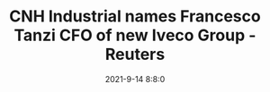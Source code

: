 ---
"title": "CNH Industrial names Francesco Tanzi CFO of new Iveco Group - Reuters"
"date": "2021-9-14 8:8:0"
"feed_name": "GOOGLENEWS"
"feed_website": "https://news.google.com/rss/search?q=oil%26gas%7Cdrilling%7Cmining%7Cconstruction%7Cindustrial&hl=en-US&gl=US&ceid=US:en"
"feed_rss": "https://news.google.com/rss/search?q=oil%26gas%7Cdrilling%7Cmining%7Cconstruction%7Cindustrial&hl=en-US&gl=US&ceid=US:en"
"link": "https://www.reuters.com/business/autos-transportation/cnh-industrial-names-francesco-tanzi-cfo-iveco-post-spin-off-2021-09-14/"
"file": "_posts/2021-1-1-e6ead103bf3ecd86a8082781939bffd949b1e6ce.md"
"accident": "0"
"drilling": "0"
---
